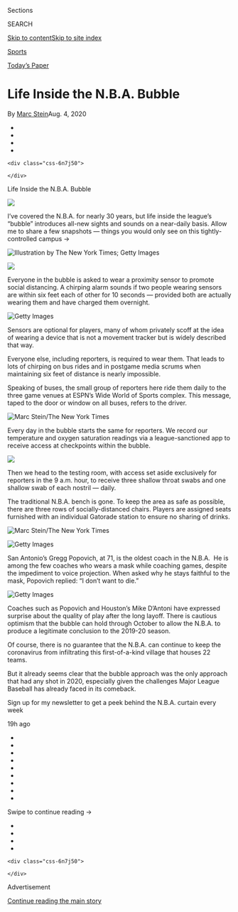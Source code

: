 <div id="app">

<div id="standalone-header">

<div class="interactive-masthead NYTAppHideMasthead css-ri3gv3 e1suatyy0">

<div class="section css-ui9rw0 e1suatyy2">

<div class="css-eph4ug er09x8g0">

<div class="css-6n7j50">

</div>

<span class="css-1dv1kvn">Sections</span>

<div class="css-10488qs">

<span class="css-1dv1kvn">SEARCH</span>

</div>

[Skip to content](#site-content)[Skip to site
index](#site-index)

</div>

<div id="masthead-section-label" class="css-1wr3we4 eaxe0e00">

[Sports](https://www.nytimes.com/section/sports)

</div>

<div class="css-10698na e1huz5gh0">

</div>

</div>

<div id="masthead-bar-one" class="section hasLinks css-15hmgas e1csuq9d3">

<div class="css-uqyvli e1csuq9d0">

</div>

<div class="css-1uqjmks e1csuq9d1">

</div>

<div class="css-9e9ivx">

[](https://myaccount.nytimes.com/auth/login?response_type=cookie&client_id=vi)

</div>

<div class="css-1bvtpon e1csuq9d2">

[Today’s Paper](https://www.nytimes.com/section/todayspaper)

</div>

</div>

</div>

</div>

<div id="site-content" data-role="main">

# Life Inside the N.B.A. Bubble

<div class="css-1vegfwe interactive-byline-container">

By [<span class="css-1baulvz last-byline" itemprop="name">Marc
Stein</span>](https://www.nytimes.com/by/marc-stein)Aug. 4,
2020

</div>

<div id="interactive-standalone-sharetools" class="css-wkcogx">

<div>

<div class="interactive-sharetools css-9z2bwm" data-role="toolbar" data-aria-label="Social Media Share buttons, Save button, and Comments Panel with current comment count" data-testid="share-tools">

  - 
  - 
  - 
  - 
    
    <div class="css-6n7j50">
    
    </div>

</div>

</div>

</div>

<div id="nba-bubble-coronavirus" class="section css-l08pwh interactive-minimal interactive-content interactive-size-medium" data-id="100000007270411">

<div class="css-17ih8de interactive-body">

<div id="burst-app" data-role="main">

<div class="classic css-cfnbvm">

<div id="dispatch-page" class="section">

<div class="css-d3a86e">

<div class="css-lwyu3n">

Life Inside the N.B.A.
Bubble

</div>

</div>

<div class="css-1xm32e0">

![](https://static01.nyt.com/images/2018/06/14/multimedia/author-marc-stein/author-marc-stein-thumbStandard.png)

</div>

<div class="section cards css-p1ob2k">

<div class="slider css-y2ed8m">

<div class="css-1biw7g7">

<div class="basic-card css-1pitdyw" data-index="0" data-dispatch-id="RGlzcGF0Y2g6NDIyNw==" data-items-length="9" data-card-type="basic">

<div class="css-tngyzy">

I’ve covered the N.B.A. for nearly 30 years, but life inside the
league’s “bubble” introduces all-new sights and sounds on a near-daily
basis. Allow me to share a few snapshots — things you would only see on
this tightly-controlled campus →

![<span class="css-15esflk">Illustration by The New York Times; Getty
Images</span>](https://static01.nyt.com/images/2020/08/03/reader-center/burst-nba-ball/burst-nba-ball-blog480-v2.jpg)

</div>

</div>

</div>

<div class="css-1biw7g7">

<div class="basic-card css-1pitdyw" data-index="1" data-dispatch-id="RGlzcGF0Y2g6NDIyNw==" data-items-length="9" data-card-type="basic">

<div class="css-tngyzy">

![](https://static01.nyt.com/images/2020/08/03/reader-center/burst-nba-proximity/burst-nba-proximity-blog480-v2.gif)

Everyone in the bubble is asked to wear a proximity sensor to promote
social distancing. A chirping alarm sounds if two people wearing sensors
are within six feet each of other for 10 seconds — provided both are
actually wearing them and have charged them
overnight.

</div>

</div>

</div>

<div class="css-1biw7g7">

<div class="basic-card css-1pitdyw" data-index="2" data-dispatch-id="RGlzcGF0Y2g6NDIyNw==" data-items-length="9" data-card-type="basic">

<div class="css-tngyzy">

![<span class="css-15esflk">Getty
Images</span>](https://static01.nyt.com/images/2020/08/03/reader-center/burst-nba-reporter/burst-nba-reporter-blog480.jpg)

Sensors are optional for players, many of whom privately scoff at the
idea of wearing a device that is not a movement tracker but is widely
described that way.

<span class="css-ffm88e"> </span>Everyone else, including reporters, is
required to wear them. That leads to lots of chirping on bus rides and
in postgame media scrums when maintaining six feet of distance is nearly
impossible. 

</div>

</div>

</div>

<div class="css-1biw7g7">

<div class="basic-card css-1pitdyw" data-index="3" data-dispatch-id="RGlzcGF0Y2g6NDIyNw==" data-items-length="9" data-card-type="basic">

<div class="css-tngyzy">

Speaking of buses, the small group of reporters here ride them daily to
the three game venues at ESPN’s Wide World of Sports complex. This
message, taped to the door or window on all buses, refers to the driver.

![<span class="css-15esflk">Marc Stein/The New York
Times</span>](https://static01.nyt.com/images/2020/08/03/reader-center/burst-nba-bus/burst-nba-bus-blog480.jpg)

</div>

</div>

</div>

<div class="css-1biw7g7">

<div class="basic-card css-1pitdyw" data-index="4" data-dispatch-id="RGlzcGF0Y2g6NDIyNw==" data-items-length="9" data-card-type="basic">

<div class="css-tngyzy">

Every day in the bubble starts the same for reporters. We record our
temperature and oxygen saturation readings via a league-sanctioned app
to receive access at checkpoints within the
bubble.<span class="css-ffm88e">
</span>

![](https://static01.nyt.com/images/2020/08/03/reader-center/nba-burst-door/nba-burst-door-blog480-v3.jpg)

Then we head to the testing room, with access set aside exclusively for
reporters in the 9 a.m. hour, to receive three shallow throat swabs and
one shallow swab of each nostril —
daily.

</div>

</div>

</div>

<div class="css-1biw7g7">

<div class="basic-card css-1pitdyw" data-index="5" data-dispatch-id="RGlzcGF0Y2g6NDIyNw==" data-items-length="9" data-card-type="basic">

<div class="css-tngyzy">

The traditional N.B.A. bench is gone. To keep the area as safe as
possible, there are three rows of socially-distanced chairs. Players are
assigned seats furnished with an individual Gatorade station to ensure
no sharing of drinks.

![<span class="css-15esflk">Marc Stein/The New York
Times</span>](https://static01.nyt.com/images/2020/08/03/reader-center/burst-nba-seats/burst-nba-seats-blog480.jpg)

</div>

</div>

</div>

<div class="css-1biw7g7">

<div class="basic-card css-1pitdyw" data-index="6" data-dispatch-id="RGlzcGF0Y2g6NDIyNw==" data-items-length="9" data-card-type="basic">

<div class="css-tngyzy">

![<span class="css-15esflk">Getty
Images</span>](https://static01.nyt.com/images/2020/08/03/reader-center/burst-nba-pop/burst-nba-pop-blog480.jpg)

San Antonio’s Gregg Popovich, at 71, is the oldest coach in the
N.B.A.<span class="css-ffm88e">  </span>He is among the few coaches who
wears a mask while coaching games, despite the impediment to voice
projection. When asked why he stays faithful to the mask, Popovich
replied: “I don’t want to
die.”

</div>

</div>

</div>

<div class="css-1biw7g7">

<div class="basic-card css-1pitdyw" data-index="7" data-dispatch-id="RGlzcGF0Y2g6NDIyNw==" data-items-length="9" data-card-type="basic">

<div class="css-tngyzy">

![<span class="css-15esflk">Getty
Images</span>](https://static01.nyt.com/images/2020/08/03/reader-center/burst-nba-lebron/burst-nba-lebron-blog480.jpg)

Coaches such as Popovich and Houston’s Mike D’Antoni have expressed
surprise about the quality of play after the long layoff. There is
cautious optimism that the bubble can hold through October to allow the
N.B.A. to produce a legitimate conclusion to the 2019-20
season.

</div>

</div>

</div>

<div class="css-1biw7g7">

<div class="basic-card css-1pitdyw" data-index="8" data-dispatch-id="RGlzcGF0Y2g6NDIyNw==" data-items-length="9" data-card-type="basic">

<div class="css-lwyu3n">

Of course, there is no guarantee that the N.B.A. can continue to keep
the coronavirus from infiltrating this first-of-a-kind village that
houses 22 teams.

But it already seems clear that the bubble approach was the only
approach that had any shot in 2020, especially given the challenges
Major League Baseball has already faced in its comeback.

[](https://www.nytimes.com/newsletters/signup/MSB)

<span class="css-1r1o0g5">Sign up for my newsletter to get a peek behind
the N.B.A. curtain every
<span class="arrow arrow-right">week</span></span>

</div>

</div>

</div>

</div>

<span class="arrow arrow-left css-sok7ez" data-role="button" data-aria-label="Previous card" hidden="" tabindex="0"></span><span class="arrow arrow-right css-sok7ez" data-role="button" data-aria-label="Next card" tabindex="0"></span>

</div>

19h ago

  - 
  - 
  - 
  - 
  - 
  - 
  - 
  - 
  - 
<span class="css-t4up1p" data-role="button" tabindex="0"></span>

<div class="onboarding-swipe css-q95hvb">

Swipe to continue reading
→

</div>

</div>

</div>

</div>

</div>

</div>

</div>

<div id="standalone-footer">

<div>

<div>

<div id="interactive-footer-wrapper">

<div class="css-i29ckm">

<div class="interactive-sharetools css-9z2bwm" data-role="toolbar" data-aria-label="Social Media Share buttons, Save button, and Comments Panel with current comment count" data-testid="share-tools">

  - 
  - 
  - 
  - 
    
    <div class="css-6n7j50">
    
    </div>

</div>

</div>

<div>

</div>

<div id="bottom-wrapper" class="css-1ede5it">

<div id="bottom-slug" class="css-l9onyx">

Advertisement

</div>

[Continue reading the main
story](#after-bottom)

<div id="bottom" class="ad bottom-wrapper" style="text-align:center;height:100%;display:block;min-height:90px">

</div>

<div id="after-bottom">

</div>

</div>

## Site Index

<div>

</div>

## Site Information Navigation

  - [© <span>2020</span> <span>The New York Times
    Company</span>](https://help.nytimes.com/hc/en-us/articles/115014792127-Copyright-notice)

<!-- end list -->

  - [NYTCo](https://www.nytco.com/)
  - [Contact
    Us](https://help.nytimes.com/hc/en-us/articles/115015385887-Contact-Us)
  - [Work with us](https://www.nytco.com/careers/)
  - [Advertise](https://nytmediakit.com/)
  - [T Brand Studio](http://www.tbrandstudio.com/)
  - [Your Ad
    Choices](https://www.nytimes.com/privacy/cookie-policy#how-do-i-manage-trackers)
  - [Privacy](https://www.nytimes.com/privacy)
  - [Terms of
    Service](https://help.nytimes.com/hc/en-us/articles/115014893428-Terms-of-service)
  - [Terms of
    Sale](https://help.nytimes.com/hc/en-us/articles/115014893968-Terms-of-sale)
  - [Site
    Map](https://spiderbites.nytimes.com)
  - [Help](https://help.nytimes.com/hc/en-us)
  - [Subscriptions](https://www.nytimes.com/subscription?campaignId=37WXW)

</div>

</div>

</div>

</div>

</div>
